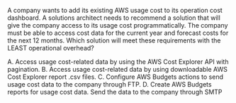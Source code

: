 A company wants to add its existing AWS usage cost to its operation cost dashboard. A solutions architect needs to recommend a solution that will give the company access to its usage cost programmatically. The company must be able to access cost data for the current year and forecast costs for the next 12 months. Which solution will meet these requirements with the LEAST operational overhead? 

A. Access usage cost-related data by using the AWS Cost Explorer API with pagination. 
B. Access usage cost-related data by using downloadable AWS Cost Explorer report .csv files. 
C. Configure AWS Budgets actions to send usage cost data to the company through FTP. 
D. Create AWS Budgets reports for usage cost data. Send the data to the company through SMTP